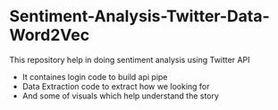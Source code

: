 # Sentiment-Analysis-Twitter-Data-Word2Vec
This repository help in doing sentiment analysis using Twitter API

- It containes login code to build api pipe
- Data Extraction code to extract how we looking for
- And some of visuals which help understand the story
